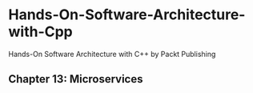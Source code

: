 # Hands-On-Software-Architecture-with-Cpp
Hands-On Software Architecture with C++ by Packt Publishing

## Chapter 13: Microservices
